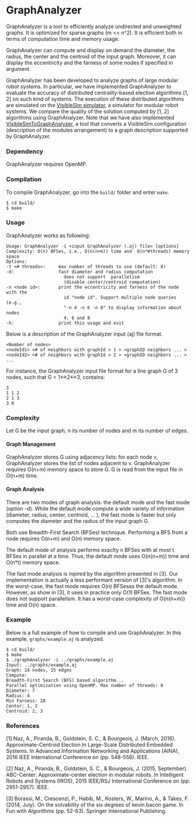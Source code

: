 # GraphAnalyzer

GraphAnalyzer is a tool to efficiently analyze undirected and unweighted graphs. It is optimized for sparse graphs (m << n^2). It is efficient both in terms of computation time and memory usage.

GraphAnalyzer can compute and display on demand the diameter, the radius, the center and the centroid of the input graph. Moreover, it can display the eccentricity and the farness of some nodes if specified in argument.

GraphAnalyzer has been developed to analyze graphs of large modular robot systems. In particular, we have implemented GraphAnalyzer to evaluate the accuracy of distributed centrality-based election algorithms [1, 2] on such kind of systems. The execution of these distributed algorithms are simulated on the [VisibleSim simulator](http://projects.femto-st.fr/projet-visiblesim/), a simulator for modular robot systems. We compare the quality of the solution computed by [1, 2] algorithms using GraphAnalyzer. Note that we have also implemented [VisibleSimToGraphAnalyzer](https://github.com/nazandre/VisibleSimToGraphAnalyzer), a tool that converts a VisibleSim configuration (description of the modules arrangement) to a graph description supported by GraphAnalyzer.

### Dependency

GraphAnalyzer requires OpenMP.

### Compilation

To compile GraphAnalyzer, go into the `build/` folder and enter `make`.

```
$ cd build/
$ make
```

### Usage

GraphAnalyzer works as following:

```
Usage: GraphAnalyzer -i <input GraphAnalyzer (.aj) file> [options]
Complexity: O(n) BFSes, i.e., O(n(n+m)) time and  O(n*#threads) memory space
Options:
-t <# threads>:     max number of threads to use (default: 8)
-d:                 fast diameter and radius computation 
                      does not support  parallelism
                      (disable center/centroid computation)
-n <node id>:       print the eccentricity and farness of the node with the
                      id "node id". Support multiple node queries (e.g.,
                      "-n 4 -n 6 -n 8" to display information about nodes
                      4, 6 and 8
-h:                 print this usage and exit
```

Below is a description of the GraphAnalyzer input (aj) file format.

```
<Number of nodes>
<nodeId1> <# of neighbors with graphId > 1 > <graphID neighbors ... >
<nodeId2> <# of neighbors with graphId > 2 > <graphID neighbors ... >
...
```

For instance, the GraphAnalyzer input file format for a line graph G of 3 nodes, such that G = 1<->2<->3, contains:

```
3
1 1 2
2 1 3
3 0
```

### Complexity

Let G be the input graph, n its number of nodes and m its number of edges.

#### Graph Management
 
GraphAnalyzer stores G using adjacency lists: for each node v, GraphAnalyzer stores the list of nodes adjacent to v. GraphAnalyzer requires O(n+m) memory space to store G. G is read from the input file in O(n+m) time.

#### Graph Analysis

There are two modes of graph analysis: the default mode and the fast mode (option -d). While the default mode compute a wide variety of information (diameter, radius, center, centroid, ... ), the fast mode is faster but only computes the diameter and the radius of the input graph G.

Both use Breadth-First Search (BFSes) technique. Performing a BFS from a node requires O(n+m) and O(n) memory space.  

The default mode of analysis performs exaclty n BFSes with at most t BFSes in parallel at a time. Thus, the default mode uses O(n(n+m)) time and O(n*t) memory space.

The fast mode analysis is inpired by the algorithm presented in [3]. Our implementation is actually a less performant version of [3]'s algorithm. In the worst-case, the fast mode requires O(n) BFSesas the default mode. However, as show in [3], it uses in practice only O(1) BFSes. The fast mode does not support parallelism. It has a worst-case complexity of O(n(n+m)) time and O(n) space.

### Example

Below is a full example of how to compile and use GraphAnalyzer. In this example, `graphs/example.aj` is analyzed.

```
$ cd build/
$ make
$ ./graphAnalyzer -i ../graphs/example.aj
Input: ../graphs/example.aj
Graph: 14 nodes, 15 edges
Compute: 
Breadth-First Search (BFS) based algorithm...
Parallel optimization using OpenMP. Max number of threads: 8
Diameter: 7
Radius: 4
Min Farness: 28
Center: 1, 2
Centroid: 2, 3
```

### References

[1] Naz, A., Piranda, B., Goldstein, S. C., & Bourgeois, J. (March, 2016). Approximate-Centroid Election In Large-Scale Distributed Embedded Systems. In Advanced Information Networking and Applications (AINA), 2016 IEEE International Conference on (pp. 548-556). IEEE. 

[2] Naz, A., Piranda, B., Goldstein, S. C., & Bourgeois, J. (2015, September). ABC-Center: Approximate-center election in modular robots. In Intelligent Robots and Systems (IROS), 2015 IEEE/RSJ International Conference on (pp. 2951-2957). IEEE.

[3] Borassi, M., Crescenzi, P., Habib, M., Kosters, W., Marino, A., & Takes, F. (2014, July). On the solvability of the six degrees of kevin bacon game. In Fun with Algorithms (pp. 52-63). Springer International Publishing.